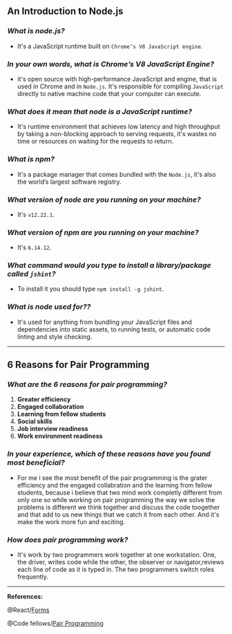 ## **An Introduction to Node.js**

### ***What is node.js?***

- It's a JavaScript runtime built on `Chrome’s V8 JavaScript engine`.

### ***In your own words, what is Chrome’s V8 JavaScript Engine?***

-  it's open source  with high-performance JavaScript and engine, that  is used in Chrome and in `Node.js`. It's responsible for compiling `JavaScript` directly to native machine code that your computer can execute.

### ***What does it mean that node is a JavaScript runtime?***

- It's runtime environment that achieves low latency and high throughput by taking a non-blocking approach to serving requests, it's wastes no time or resources on waiting for the requests to return.

### ***What is npm?***

-   It's a package manager that comes bundled with the `Node.js`, it's also the world’s largest software registry.

### ***What version of node are you running on your machine?***

- It's `v12.22.1`.


### ***What version of npm are you running on your machine?***

- It's `6.14.12`.

### ***What command would you type to install a library/package called `jshint`?***

- To install it you should type `npm install -g jshint`.

### ***What is node used for??***

- It's used for anything from bundling your JavaScript files and dependencies into static assets, to running tests, or automatic code linting and style checking.

-------------------------------------------

## **6 Reasons for Pair Programming**

### ***What are the 6 reasons for pair programming?***

1. **Greater efficiency**
2. **Engaged collaboration**
3. **Learning from fellow students**
4. **Social skills**
5. **Job interview readiness**
6. **Work environment readiness**

### ***In your experience, which of these reasons have you found most beneficial?***

-  For me i see the most benefit of the pair programming is the grater efficiency and the engaged collabration and the learning from fellow students, because i believe that two mind work completly different from only one so while working on pair programming the way we solve the problems is different we think together and discuss the code toogether and that add to us new things that we catch it from each other. And it's make the work more fun and exciting.

### ***How does pair programming work?***

- It's  work by two programmers work together at one workstation. One, the driver, writes code while the other, the observer or navigator,reviews each line of code as it is typed in. The two programmers switch roles frequently.

------------------------------------------------

**References:**

@React/[Forms](https://reactjs.org/docs/forms.html)


@Code fellows/[Pair Programming](https://codeburst.io/javascript-the-conditional-ternary-operator-explained-cac7218beeff)
